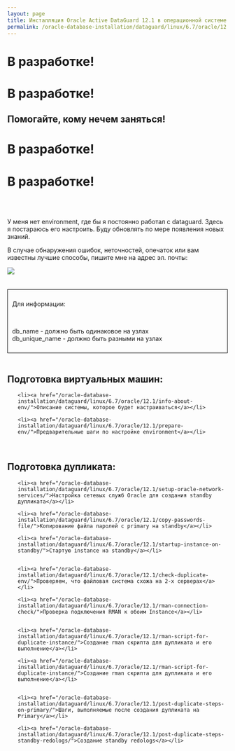 ```yaml
---
layout: page
title: Инсталляция Oracle Active DataGuard 12.1 в операционной системе Centos 6.7
permalink: /oracle-database-installation/dataguard/linux/6.7/oracle/12.1/
---
```



# В разработке!  

# В разработке!  

## Помогайте, кому нечем заняться!  

# В разработке!  

# В разработке!  

<br/><br/>

У меня нет environment, где бы я постоянно работал с dataguard. Здесь я постараюсь его настроить. Буду обновлять по мере появления новых знаний.

В случае обнаружения ошибок, неточностей, опечаток или вам известны лучшие способы, пишите мне на адрес эл. почты:


<div>
	<img src="http://img.fotografii.org/a3333333mail.gif" border="0">
</div>


<br/>
<br/>


<div style="padding:10px; border:thin solid black;">

Для информации:

<br/>

db_name - должно быть одинаковое на узлах  
db_unique_name - должно быть разными на узлах  

</div>



<br/>

## Подготовка виртуальных машин:


<ul>

	<li><a href="/oracle-database-installation/dataguard/linux/6.7/oracle/12.1/info-about-env/">Описание системы, которое будет настраиваться</a></li>

	<li><a href="/oracle-database-installation/dataguard/linux/6.7/oracle/12.1/prepare-env/">Предварительные шаги по настройке environment</a></li>

</ul>



<br/>


## Подготовка дупликата:


<ul>

	<li><a href="/oracle-database-installation/dataguard/linux/6.7/oracle/12.1/setup-oracle-network-services/">Настройка сетевых служб Oracle для создания standby дупликата</a></li>

	<li><a href="/oracle-database-installation/dataguard/linux/6.7/oracle/12.1/copy-passwords-file/">Копирование файла паролей с primary на standby</a></li>

	<li><a href="/oracle-database-installation/dataguard/linux/6.7/oracle/12.1/startup-instance-on-standby/">Стартую instance на standby</a></li>


	<li><a href="/oracle-database-installation/dataguard/linux/6.7/oracle/12.1/check-duplicate-env/">Проверяем, что файловая система схожа на 2-х серверах</a></li>

	<li><a href="/oracle-database-installation/dataguard/linux/6.7/oracle/12.1/rman-connection-check/">Проверка подключения RMAN к обоим Instance</a></li>


	<li><a href="/oracle-database-installation/dataguard/linux/6.7/oracle/12.1/rman-script-for-duplicate-instance/">Создание rman скрипта для дупликата и его выполнение</a></li>

	<li><a href="/oracle-database-installation/dataguard/linux/6.7/oracle/12.1/rman-script-for-duplicate-instance/">Создание rman скрипта для дупликата и его выполнение</a></li>


	<li><a href="/oracle-database-installation/dataguard/linux/6.7/oracle/12.1/post-duplicate-steps-on-primary/">Шаги, выполняемые после создания дупликата на Primary</a></li>

	<li><a href="/oracle-database-installation/dataguard/linux/6.7/oracle/12.1/post-duplicate-steps-standby-redologs/">Создание standby redologs</a></li>



</ul>
